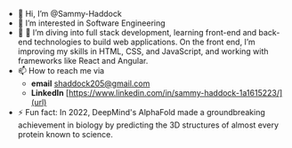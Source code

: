 - 👋 Hi, I’m @Sammy-Haddock
- 👀 I’m interested in Software Engineering 
- 🌱 🌱 I’m diving into full stack development, learning front-end and back-end technologies to build web applications. On the front end, I’m improving my skills in HTML, CSS, and JavaScript, and working with frameworks like React and Angular.
- 📫 How to reach me via 
  - **email** shaddock205@gmail.com
  - **LinkedIn** [https://www.linkedin.com/in/sammy-haddock-1a1615223/](url)
- ⚡ Fun fact:  In 2022, DeepMind's AlphaFold made a groundbreaking achievement in biology by predicting the 3D structures of almost every protein known to science.

